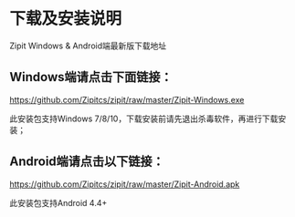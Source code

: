 # 下载及安装说明
Zipit Windows &amp; Android端最新版下载地址

## Windows端请点击下面链接：

https://github.com/Zipitcs/zipit/raw/master/Zipit-Windows.exe

此安装包支持Windows 7/8/10，下载安装前请先退出杀毒软件，再进行下载安装；

## Android端请点击以下链接：

https://github.com/Zipitcs/zipit/raw/master/Zipit-Android.apk

此安装包支持Android 4.4+
